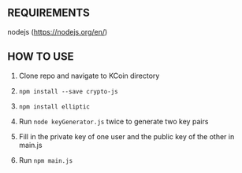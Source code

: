 REQUIREMENTS
------------

nodejs (https://nodejs.org/en/)

HOW TO USE
------------
1) Clone repo and navigate to KCoin directory

2) `npm install --save crypto-js`

3) `npm install elliptic`

4) Run `node keyGenerator.js` twice to generate two key pairs

5) Fill in the private key of one user and the public key of the other in main.js

6) Run `npm main.js`
